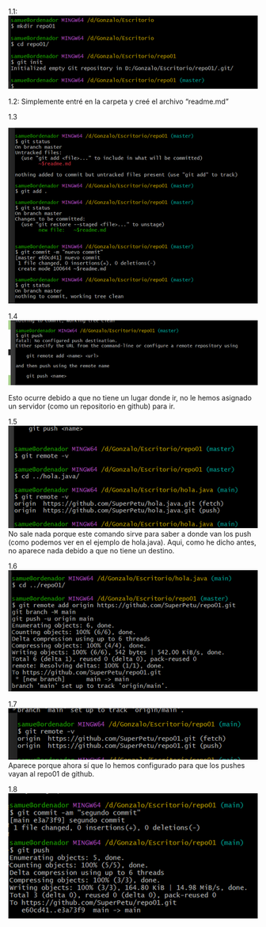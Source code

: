 1.1: 
![alt text](./image.png)

1.2: 
Simplemente entré en la carpeta y creé el archivo “readme.md”

1.3
 
![alt text](./image-1.png)


1.4
 ![alt text](./image-2.png)

Esto ocurre debido a que no tiene un lugar donde ir, no le hemos asignado un servidor (como un repositorio en github) para ir.

1.5
 ![alt text](./image-3.png)
No sale nada porque este comando sirve para saber a donde van los push (como podemos ver en el ejemplo de hola.java). Aqui, como he dicho antes, no aparece nada debido a que no tiene un destino.

1.6
 ![alt text](./image-4.png)

1.7
 ![alt text](./image-5.png)
Aparece porque ahora sí que lo hemos configurado para que los pushes vayan al repo01 de github.

1.8
 ![alt text](./image-6.png)
